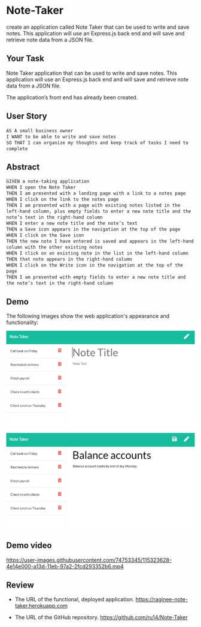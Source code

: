 # Note-Taker
create an application called Note Taker that can be used to write and save notes. This application will use an Express.js back end and will save and retrieve note data from a JSON file.

## Your Task

Note Taker application that can be used to write and save notes. This application will use an Express.js back end and will save and retrieve note data from a JSON file.

The application’s front end has already been created. 

## User Story

```
AS A small business owner
I WANT to be able to write and save notes
SO THAT I can organize my thoughts and keep track of tasks I need to complete
```
## Abstract

```
GIVEN a note-taking application
WHEN I open the Note Taker
THEN I am presented with a landing page with a link to a notes page
WHEN I click on the link to the notes page
THEN I am presented with a page with existing notes listed in the left-hand column, plus empty fields to enter a new note title and the note’s text in the right-hand column
WHEN I enter a new note title and the note’s text
THEN a Save icon appears in the navigation at the top of the page
WHEN I click on the Save icon
THEN the new note I have entered is saved and appears in the left-hand column with the other existing notes
WHEN I click on an existing note in the list in the left-hand column
THEN that note appears in the right-hand column
WHEN I click on the Write icon in the navigation at the top of the page
THEN I am presented with empty fields to enter a new note title and the note’s text in the right-hand column
```

## Demo

The following images show the web application's appearance and functionality: 

![Existing notes are listed in the left-hand column with empty fields on the right-hand side for the new note’s title and text.](./Assets/11-express-homework-demo-01.png)

![Note titled “Balance accounts” reads, “Balance account books by end of day Monday,” with other notes listed on the left.](./Assets/11-express-homework-demo-02.png)


## Demo video
https://user-images.githubusercontent.com/74753345/115323628-4e14e000-a13d-11eb-97a2-2fcd293352b6.mp4

## Review

* The URL of the functional, deployed application.
https://raginee-note-taker.herokuapp.com

* The URL of the GitHub repository. 
https://github.com/ru14/Note-Taker
